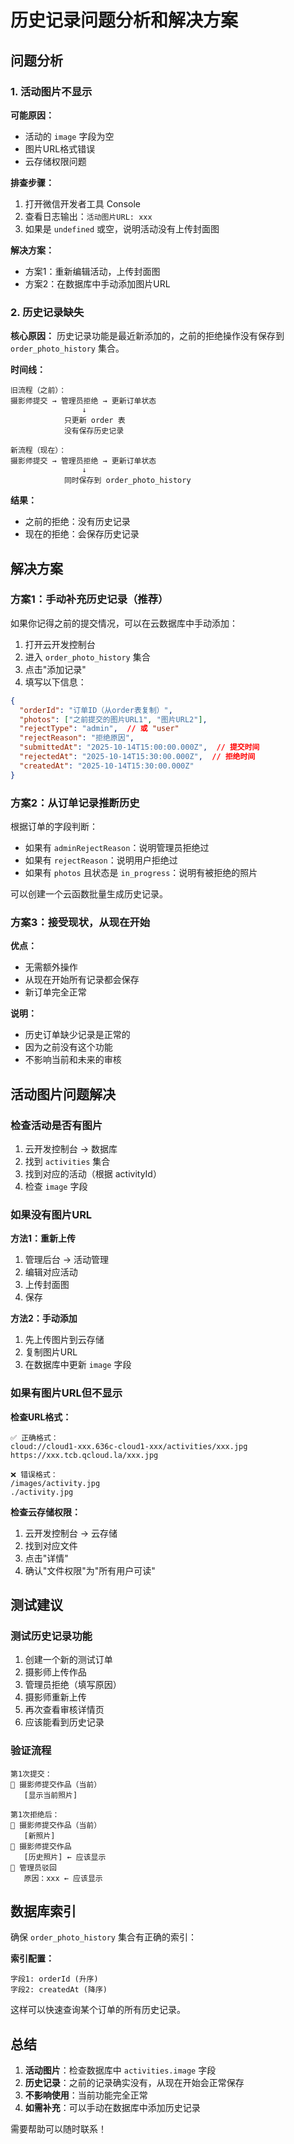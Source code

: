 # 历史记录问题分析和解决方案

## 问题分析

### 1. 活动图片不显示
**可能原因：**
- 活动的 `image` 字段为空
- 图片URL格式错误
- 云存储权限问题

**排查步骤：**
1. 打开微信开发者工具 Console
2. 查看日志输出：`活动图片URL: xxx`
3. 如果是 `undefined` 或空，说明活动没有上传封面图

**解决方案：**
- 方案1：重新编辑活动，上传封面图
- 方案2：在数据库中手动添加图片URL

### 2. 历史记录缺失
**核心原因：**
历史记录功能是最近新添加的，之前的拒绝操作没有保存到 `order_photo_history` 集合。

**时间线：**
```
旧流程（之前）：
摄影师提交 → 管理员拒绝 → 更新订单状态
                ↓
            只更新 order 表
            没有保存历史记录

新流程（现在）：
摄影师提交 → 管理员拒绝 → 更新订单状态
                ↓
            同时保存到 order_photo_history
```

**结果：**
- 之前的拒绝：没有历史记录
- 现在的拒绝：会保存历史记录

## 解决方案

### 方案1：手动补充历史记录（推荐）

如果你记得之前的提交情况，可以在云数据库中手动添加：

1. 打开云开发控制台
2. 进入 `order_photo_history` 集合
3. 点击"添加记录"
4. 填写以下信息：

```json
{
  "orderId": "订单ID（从order表复制）",
  "photos": ["之前提交的图片URL1", "图片URL2"],
  "rejectType": "admin",  // 或 "user"
  "rejectReason": "拒绝原因",
  "submittedAt": "2025-10-14T15:00:00.000Z",  // 提交时间
  "rejectedAt": "2025-10-14T15:30:00.000Z",  // 拒绝时间
  "createdAt": "2025-10-14T15:30:00.000Z"
}
```

### 方案2：从订单记录推断历史

根据订单的字段判断：
- 如果有 `adminRejectReason`：说明管理员拒绝过
- 如果有 `rejectReason`：说明用户拒绝过
- 如果有 `photos` 且状态是 `in_progress`：说明有被拒绝的照片

可以创建一个云函数批量生成历史记录。

### 方案3：接受现状，从现在开始

**优点：**
- 无需额外操作
- 从现在开始所有记录都会保存
- 新订单完全正常

**说明：**
- 历史订单缺少记录是正常的
- 因为之前没有这个功能
- 不影响当前和未来的审核

## 活动图片问题解决

### 检查活动是否有图片

1. 云开发控制台 → 数据库
2. 找到 `activities` 集合
3. 找到对应的活动（根据 activityId）
4. 检查 `image` 字段

### 如果没有图片URL

**方法1：重新上传**
1. 管理后台 → 活动管理
2. 编辑对应活动
3. 上传封面图
4. 保存

**方法2：手动添加**
1. 先上传图片到云存储
2. 复制图片URL
3. 在数据库中更新 `image` 字段

### 如果有图片URL但不显示

**检查URL格式：**
```
✅ 正确格式：
cloud://cloud1-xxx.636c-cloud1-xxx/activities/xxx.jpg
https://xxx.tcb.qcloud.la/xxx.jpg

❌ 错误格式：
/images/activity.jpg
./activity.jpg
```

**检查云存储权限：**
1. 云开发控制台 → 云存储
2. 找到对应文件
3. 点击"详情"
4. 确认"文件权限"为"所有用户可读"

## 测试建议

### 测试历史记录功能

1. 创建一个新的测试订单
2. 摄影师上传作品
3. 管理员拒绝（填写原因）
4. 摄影师重新上传
5. 再次查看审核详情页
6. 应该能看到历史记录

### 验证流程

```
第1次提交：
📸 摄影师提交作品（当前）
   [显示当前照片]

第1次拒绝后：
📸 摄影师提交作品（当前）
   [新照片]
📸 摄影师提交作品
   [历史照片] ← 应该显示
🚫 管理员驳回
   原因：xxx ← 应该显示
```

## 数据库索引

确保 `order_photo_history` 集合有正确的索引：

**索引配置：**
```
字段1: orderId (升序)
字段2: createdAt (降序)
```

这样可以快速查询某个订单的所有历史记录。

## 总结

1. **活动图片**：检查数据库中 `activities.image` 字段
2. **历史记录**：之前的记录确实没有，从现在开始会正常保存
3. **不影响使用**：当前功能完全正常
4. **如需补充**：可以手动在数据库中添加历史记录

需要帮助可以随时联系！

